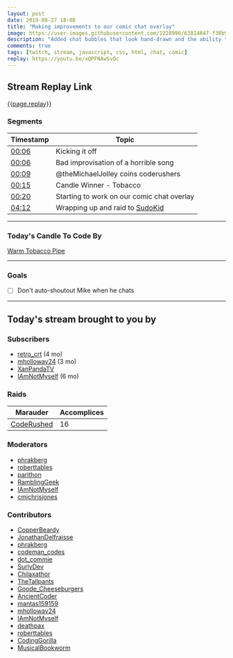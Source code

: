 ```yaml
---
layout: post
date: 2019-08-27 18:08
title: "Making improvements to our comic chat overlay"
image: https://user-images.githubusercontent.com/1228996/63814847-f38b9800-c8f7-11e9-8b42-24934187ef91.png
description: "Added chat bubbles that look hand-drawn and the ability to handle larger messages."
comments: true
tags: [twitch, stream, javascript, css, html, chat, comic]
replay: https://youtu.be/xQPFNAwSvQc
---
```


## Stream Replay Link

[{{page.replay}}]({{page.replay}})

<!--more-->

### Segments

| Timestamp | Topic
| ---       | ---
| [00:06]({{page.replay}}?t=364.111)    | Kicking it off |
| [00:06]({{page.replay}}?t=387.337)    | Bad improvisation of a horrible song |
| [00:09]({{page.replay}}?t=575.791)    | @theMichaelJolley coins coderushers |
| [00:15]({{page.replay}}?t=922.866)    | Candle Winner - Tobacco |
| [00:20]({{page.replay}}?t=1200)       | Starting to work on our comic chat overlay |
| [04:12]({{page.replay}}?t=15157.553)  | Wrapping up and raid to [SudoKid](https://twitch.tv/sudokid) |

---

### Today's Candle To Code By

[Warm Tobacco Pipe](https://amzn.to/2GSsMxX)

---

### Goals

- [ ] Don't auto-shoutout Mike when he chats

---

## Today's stream brought to you by

### Subscribers

- [retro_crt](https://twitch.tv/retro_crt) (4 mo)
- [mholloway24](https://twitch.tv/mholloway24) (3 mo)
- [XanPandaTV](https://twitch.tv/xanpandatv)
- [IAmNotMyself](https://twitch.tv/iamnotmyself) (6 mo)

### Raids

| Marauder            | Accomplices |
| ---                 | ---         |
| [CodeRushed](https://twitch.tv/coderushed) | 16 |

### Moderators

- [phrakberg](https://twitch.tv/phrakberg)
- [roberttables](https://twitch.tv/roberttables)
- [parithon](https://twitch.tv/parithon)
- [RamblingGeek](https://twitch.tv/ramblinggeek)
- [IAmNotMyself](https://twitch.tv/iamnotmyself)
- [cmjchrisjones](https://twitch.tv/cmjchrisjones)

### Contributors

- [CopperBeardy](https://twitch.tv/copperbeardy)
- [JonathanDelfraisse](https://twitch.tv/jonathandelfraisse)
- [phrakberg](https://twitch.tv/phrakberg)
- [codeman_codes](https://twitch.tv/codeman_codes)
- [dot_commie](https://twitch.tv/dot_commie)
- [SurlyDev](https://twitch.tv/surlydev)
- [Chilaxathor](https://twitch.tv/chilaxathor)
- [TheTallpants](https://twitch.tv/thetallpants)
- [Goode_Cheeseburgers](https://twitch.tv/goode_cheeseburgers)
- [AncientCoder](https://twitch.tv/ancientcoder)
- [mantas159159](https://twitch.tv/mantas159159)
- [mholloway24](https://twitch.tv/mholloway24)
- [IAmNotMyself](https://twitch.tv/iamnotmyself)
- [deathpax](https://twitch.tv/deathpax)
- [roberttables](https://twitch.tv/roberttables)
- [CodingGorilla](https://twitch.tv/codinggorilla)
- [MusicalBookworm](https://twitch.tv/musicalbookworm)
